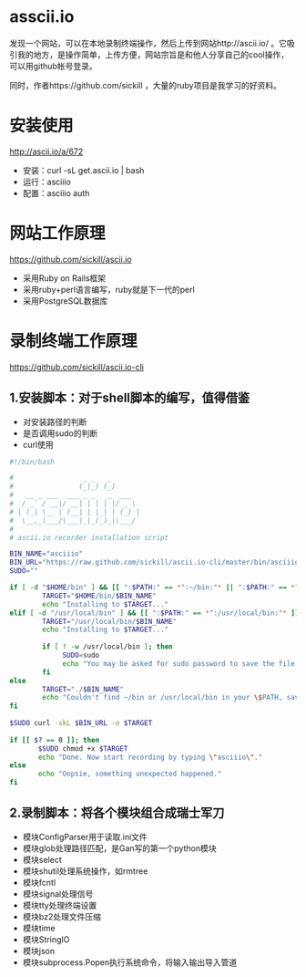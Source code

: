 # asscii.io

发现一个网站，可以在本地录制终端操作，然后上传到网站http://ascii.io/ 。它吸引我的地方，是操作简单，上传方便，网站宗旨是和他人分享自己的cool操作，可以用github帐号登录。

同时，作者https://github.com/sickill ，大量的ruby项目是我学习的好资料。

# 安装使用

http://ascii.io/a/672

* 安装：curl -sL get.ascii.io | bash
* 运行：asciiio
* 配置：asciiio auth

# 网站工作原理

https://github.com/sickill/ascii.io

* 采用Ruby on Rails框架
* 采用ruby+perl语言编写，ruby就是下一代的perl
* 采用PostgreSQL数据库

# 录制终端工作原理

https://github.com/sickill/ascii.io-cli

## 1.安装脚本：对于shell脚本的编写，值得借鉴

* 对安装路径的判断
* 是否调用sudo的判断
* curl使用

```bash
#!/bin/bash

#                 _ _   _
#                (_|_) (_)
#   __ _ ___  ___ _ _   _  ___
#  / _` / __|/ __| | | | |/ _ \
# | (_| \__ \ (__| | |_| | (_) |
#  \__,_|___/\___|_|_(_)_|\___/
#
# ascii.io recorder installation script

BIN_NAME="asciiio"
BIN_URL="https://raw.github.com/sickill/ascii.io-cli/master/bin/asciiio"
SUDO=""

if [ -d "$HOME/bin" ] && [[ ":$PATH:" == *":~/bin:"* || ":$PATH:" == *":$HOME/bin:"* ]]; then
        TARGET="$HOME/bin/$BIN_NAME"
		echo "Installing to $TARGET..."
elif [ -d "/usr/local/bin" ] && [[ ":$PATH:" == *":/usr/local/bin:"* ]]; then
        TARGET="/usr/local/bin/$BIN_NAME"
		echo "Installing to $TARGET..."
		
		if [ ! -w /usr/local/bin ]; then
		     SUDO=sudo
			 echo "You may be asked for sudo password to save the file in /usr/local/bin directory"
		fi
else
        TARGET="./$BIN_NAME"
		echo "Couldn't find ~/bin or /usr/local/bin in your \$PATH, saving in current dir..."
fi
						
$SUDO curl -skL $BIN_URL -o $TARGET
						
if [[ $? == 0 ]]; then
       $SUDO chmod +x $TARGET
	   echo "Done. Now start recording by typing \"asciiio\"."
else
       echo "Oopsie, something unexpected happened."
fi
```

## 2.录制脚本：将各个模块组合成瑞士军刀

* 模块ConfigParser用于读取.ini文件
* 模块glob处理路径匹配，是Gan写的第一个python模块
* 模块select
* 模块shutil处理系统操作，如rmtree
* 模块fcntl
* 模块signal处理信号
* 模块tty处理终端设置
* 模块bz2处理文件压缩
* 模块time
* 模块StringIO
* 模块json
* 模块subprocess.Popen执行系统命令，将输入输出导入管道

<script src="https://gist.github.com/LeslieZhu/5129357.js">
process = subprocess.Popen(cmd, shell=True, stdout=subprocess.PIPE,stderr=subprocess.PIPE)
stdout, stderr = process.communicate()
</script>







